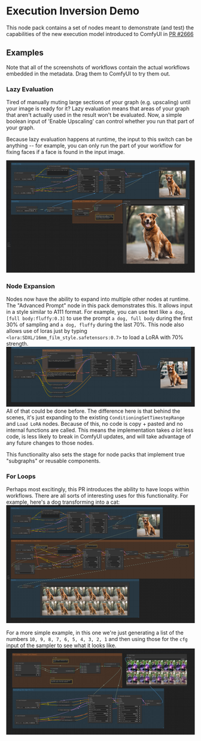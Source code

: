 # Execution Inversion Demo

This node pack contains a set of nodes meant to demonstrate (and test) the capabilities of the new execution model introduced to ComfyUI in [PR #2666](https://github.com/comfyanonymous/ComfyUI/pull/2666)

## Examples
Note that all of the screenshots of workflows contain the actual workflows embedded in the metadata. Drag them to ComfyUI to try them out.

### Lazy Evaluation
Tired of manually muting large sections of your graph (e.g. upscaling) until your image is ready for it? Lazy evaluation means that areas of your graph that aren't actually used in the result won't be evaluated. Now, a simple boolean input of 'Enable Upscaling' can control whether you run that part of your graph.

Because lazy evaluation happens at runtime, the input to this switch can be anything -- for example, you can only run the part of your workflow for fixing faces if a face is found in the input image.

![An example of lazy evaluation](./examples/LazyEvaluation.png)

### Node Expansion
Nodes now have the ability to expand into multiple other nodes at runtime. The "Advanced Prompt" node in this pack demonstrates this. It allows input in a style similar to A111 format. For example, you can use text like `a dog, [full body:fluffy:0.3]` to use the prompt `a dog, full body` during the first 30% of sampling and `a dog, fluffy` during the last 70%. This node also allows use of loras just by typing `<lora:SDXL/16mm_film_style.safetensors:0.7>` to load a LoRA with 70% strength.
![An example of node expansion](./examples/NodeExpansion.png)
All of that could be done before. The difference here is that behind the scenes, it's just expanding to the existing `ConditioningSetTimestepRange` and `Load LoRA` nodes. Because of this, no code is copy + pasted and no internal functions are called. This means the implementation takes *a lot* less code, is less likely to break in ComfyUI updates, and will take advantage of any future changes to those nodes.

This functionality also sets the stage for node packs that implement true "subgraphs" or reusable components.

### For Loops
Perhaps most excitingly, this PR introduces the ability to have loops within workflows. There are all sorts of interesting uses for this functionality. For example, here's a dog transforming into a cat:
![A dog transforms into a cat](./examples/DogToCat.png)

For a more simple example, in this one we're just generating a list of the numbers `10, 9, 8, 7, 6, 5, 4, 3, 2, 1` and then using those for the `cfg` input of the sampler to see what it looks like.
![A simple example of a for loop](./examples/SimpleForLoop.png)


